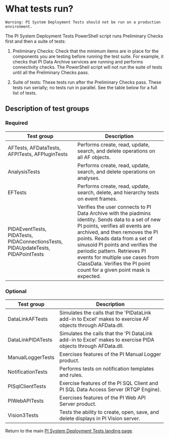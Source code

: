 # What tests run?

```
Warning: PI System Deployment Tests should not be run on a production environment.
```

The PI System Deployment Tests PowerShell script runs Preliminary Checks first and then a suite of tests:

1.  Preliminary Checks: Check that the minimum items are in place for the components you are testing before running the test suite.  For example, it checks that PI Data Archive services are running and performs connectivity checks. The PowerShell script will not run the suite of tests until all the Preliminary Checks pass.

2.  Suite of tests: These tests run after the Preliminary Checks pass. These tests run serially; no tests run in parallel.  See the table below for a full list of tests.

## Description of test groups

### Required

Test group | Description 
----------|------------
 AFTests, AFDataTests, AFPITests, AFPluginTests | Performs create, read, update, search, and delete operations on all AF objects.
AnalysisTests   | Performs create, read, update, search, and delete operations on analyses.
 EFTests                                                      | Performs create, read, update, search, delete, and hierarchy tests on event frames. 
 PIDAEventTests, PIDATests, PIDAConnectionsTests, PIDAUpdateTests, PIDAPointTests | Verifies the user connects to PI Data Archive with the piadmins identity. Sends data to a set of new PI points, verifies all events are archived, and then removes the PI points. Reads data from a set of sinusoid PI points and verifies the periodic pattern. Retrieves PI events for multiple use cases from ClassData.  Verifies the PI point count for a given point mask is expected. 

### Optional

| Test group        | Description                                                  |
| ----------------- | ------------------------------------------------------------ |
| DataLinkAFTests   | Simulates the calls that the 'PIDataLink add-in to Excel' makes to exercise AF objects through AFData.dll. |
| DataLinkPIDATests | Simulates the calls that the 'PI DataLink add-in to Excel' makes to exercise PIDA objects through AFData.dll. |
| ManualLoggerTests | Exercises features of the PI Manual Logger product.          |
| NotificationTests | Performs tests on notification templates and rules.          |
| PISqlClientTests  | Exercise features of the PI SQL Client and PI SQL Data Access Server (RTQP Engine). |
| PIWebAPITests     | Exercises features of the PI Web API Server product.         |
| Vision3Tests      | Tests the ability to create, open, save, and delete displays in PI Vision server. |

Return to the main [PI System Deployment Tests landing page](../).

